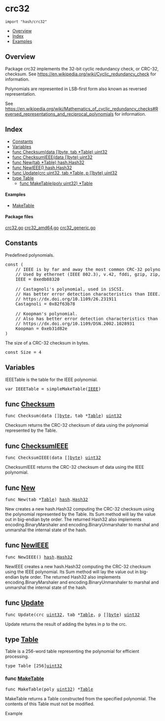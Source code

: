 

# crc32
`import "hash/crc32"`

* [Overview](#pkg-overview)
* [Index](#pkg-index)
* [Examples](#pkg-examples)

## <a id="pkg-overview">Overview</a>
Package crc32 implements the 32-bit cyclic redundancy check, or CRC-32,
checksum. See <a href="https://en.wikipedia.org/wiki/Cyclic_redundancy_check">https://en.wikipedia.org/wiki/Cyclic_redundancy_check</a> for
information.

Polynomials are represented in LSB-first form also known as reversed representation.

See <a href="https://en.wikipedia.org/wiki/Mathematics_of_cyclic_redundancy_checks#Reversed_representations_and_reciprocal_polynomials">https://en.wikipedia.org/wiki/Mathematics_of_cyclic_redundancy_checks#Reversed_representations_and_reciprocal_polynomials</a>
for information.




## <a id="pkg-index">Index</a>
* [Constants](#pkg-constants)
* [Variables](#pkg-variables)
* [func Checksum(data []byte, tab *Table) uint32](#Checksum)
* [func ChecksumIEEE(data []byte) uint32](#ChecksumIEEE)
* [func New(tab *Table) hash.Hash32](#New)
* [func NewIEEE() hash.Hash32](#NewIEEE)
* [func Update(crc uint32, tab *Table, p []byte) uint32](#Update)
* [type Table](#Table)
  * [func MakeTable(poly uint32) *Table](#MakeTable)


#### <a id="pkg-examples">Examples</a>
* [MakeTable](#example_MakeTable)


#### <a id="pkg-files">Package files</a>
[crc32.go](https://golang.org/src/hash/crc32/crc32.go) [crc32_amd64.go](https://golang.org/src/hash/crc32/crc32_amd64.go) [crc32_generic.go](https://golang.org/src/hash/crc32/crc32_generic.go) 


## <a id="pkg-constants">Constants</a>
Predefined polynomials.


<pre>const (
    <span class="comment">// IEEE is by far and away the most common CRC-32 polynomial.</span>
    <span class="comment">// Used by ethernet (IEEE 802.3), v.42, fddi, gzip, zip, png, ...</span>
    <span id="IEEE">IEEE</span> = 0xedb88320

    <span class="comment">// Castagnoli&#39;s polynomial, used in iSCSI.</span>
    <span class="comment">// Has better error detection characteristics than IEEE.</span>
    <span class="comment">// https://dx.doi.org/10.1109/26.231911</span>
    <span id="Castagnoli">Castagnoli</span> = 0x82f63b78

    <span class="comment">// Koopman&#39;s polynomial.</span>
    <span class="comment">// Also has better error detection characteristics than IEEE.</span>
    <span class="comment">// https://dx.doi.org/10.1109/DSN.2002.1028931</span>
    <span id="Koopman">Koopman</span> = 0xeb31d82e
)</pre>The size of a CRC-32 checksum in bytes.


<pre>const <span id="Size">Size</span> = 4</pre>

## <a id="pkg-variables">Variables</a>
IEEETable is the table for the IEEE polynomial.


<pre>var <span id="IEEETable">IEEETable</span> = simpleMakeTable(<a href="#IEEE">IEEE</a>)</pre>

## <a id="Checksum">func</a> [Checksum](https://golang.org/src/hash/crc32/crc32.go?s=7383:7428#L237)
<pre>func Checksum(data []<a href="/pkg/builtin/#byte">byte</a>, tab *<a href="#Table">Table</a>) <a href="/pkg/builtin/#uint32">uint32</a></pre>
Checksum returns the CRC-32 checksum of data
using the polynomial represented by the Table.



## <a id="ChecksumIEEE">func</a> [ChecksumIEEE](https://golang.org/src/hash/crc32/crc32.go?s=7544:7581#L241)
<pre>func ChecksumIEEE(data []<a href="/pkg/builtin/#byte">byte</a>) <a href="/pkg/builtin/#uint32">uint32</a></pre>
ChecksumIEEE returns the CRC-32 checksum of data
using the IEEE polynomial.



## <a id="New">func</a> [New](https://golang.org/src/hash/crc32/crc32.go?s=4699:4731#L137)
<pre>func New(tab *<a href="#Table">Table</a>) <a href="/pkg/hash/">hash</a>.<a href="/pkg/hash/#Hash32">Hash32</a></pre>
New creates a new hash.Hash32 computing the CRC-32 checksum using the
polynomial represented by the Table. Its Sum method will lay the
value out in big-endian byte order. The returned Hash32 also
implements encoding.BinaryMarshaler and encoding.BinaryUnmarshaler to
marshal and unmarshal the internal state of the hash.



## <a id="NewIEEE">func</a> [NewIEEE](https://golang.org/src/hash/crc32/crc32.go?s=5130:5156#L149)
<pre>func NewIEEE() <a href="/pkg/hash/">hash</a>.<a href="/pkg/hash/#Hash32">Hash32</a></pre>
NewIEEE creates a new hash.Hash32 computing the CRC-32 checksum using
the IEEE polynomial. Its Sum method will lay the value out in
big-endian byte order. The returned Hash32 also implements
encoding.BinaryMarshaler and encoding.BinaryUnmarshaler to marshal
and unmarshal the internal state of the hash.



## <a id="Update">func</a> [Update](https://golang.org/src/hash/crc32/crc32.go?s=6349:6401#L200)
<pre>func Update(crc <a href="/pkg/builtin/#uint32">uint32</a>, tab *<a href="#Table">Table</a>, p []<a href="/pkg/builtin/#byte">byte</a>) <a href="/pkg/builtin/#uint32">uint32</a></pre>
Update returns the result of adding the bytes in p to the crc.





## <a id="Table">type</a> [Table](https://golang.org/src/hash/crc32/crc32.go?s=1280:1302#L32)
Table is a 256-word table representing the polynomial for efficient processing.


<pre>type Table [256]<a href="/pkg/builtin/#uint32">uint32</a></pre>









### <a id="MakeTable">func</a> [MakeTable](https://golang.org/src/hash/crc32/crc32.go?s=4035:4069#L114)
<pre>func MakeTable(poly <a href="/pkg/builtin/#uint32">uint32</a>) *<a href="#Table">Table</a></pre>
MakeTable returns a Table constructed from the specified polynomial.
The contents of this Table must not be modified.


<a id="example_MakeTable">Example</a>








